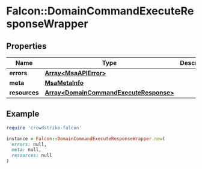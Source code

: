 # Falcon::DomainCommandExecuteResponseWrapper

## Properties

| Name | Type | Description | Notes |
| ---- | ---- | ----------- | ----- |
| **errors** | [**Array&lt;MsaAPIError&gt;**](MsaAPIError.md) |  |  |
| **meta** | [**MsaMetaInfo**](MsaMetaInfo.md) |  |  |
| **resources** | [**Array&lt;DomainCommandExecuteResponse&gt;**](DomainCommandExecuteResponse.md) |  |  |

## Example

```ruby
require 'crowdstrike-falcon'

instance = Falcon::DomainCommandExecuteResponseWrapper.new(
  errors: null,
  meta: null,
  resources: null
)
```


